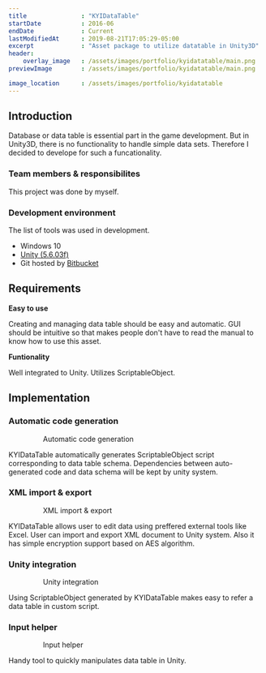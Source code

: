 ```yaml
---
title               : "KYIDataTable"
startDate           : 2016-06 
endDate             : Current
lastModifiedAt      : 2019-08-21T17:05:29-05:00
excerpt             : "Asset package to utilize datatable in Unity3D"
header:
    overlay_image   : /assets/images/portfolio/kyidatatable/main.png
previewImage        : /assets/images/portfolio/kyidatatable/main.png

image_location      : /assets/images/portfolio/kyidatatable
---
```


## Introduction

Database or data table is essential part in the game development.
But in Unity3D, there is no functionality to handle simple data sets.
Therefore I decided to develope for such a funcationality.

### Team members & responsibilites

This project was done by myself.

### Development environment

The list of tools was used in development.

- Windows 10
- [Unity (5.6.03f)](https://unity.com)
- Git hosted by [Bitbucket](https://bitbucket.org)

## Requirements

**Easy to use**

Creating and managing data table should be easy and automatic.
GUI should be intuitive so that makes people don't have to read the manual to know how to use this asset.

**Funtionality**

Well integrated to Unity.
Utilizes ScriptableObject.

## Implementation

### Automatic code generation

<figure class="align-center" style = "padding: 0em 2em;">
  <img src="{{ site.url }}{{ page.image_location }}/code-generation.png" alt="">
  <figcaption>Automatic code generation</figcaption>
</figure> 

KYIDataTable automatically generates ScriptableObject script corresponding to data table schema. Dependencies between auto-generated code and data schema will be kept by unity system.

### XML import & export

<figure class="align-center" style = "padding: 0em 2em;">
  <img src="{{ site.url }}{{ page.image_location }}/xml-transfer.png" alt="">
  <figcaption>XML import & export</figcaption>
</figure> 

KYIDataTable allows user to edit data using preffered external tools like Excel. User can import and export XML document to Unity system.
Also it has simple encryption support based on AES algorithm.

### Unity integration

<figure class="align-center" style = "padding: 0em 2em;">
  <img src="{{ site.url }}{{ page.image_location }}/unity-integration.png" alt="">
  <figcaption>Unity integration</figcaption>
</figure> 

Using ScriptableObject generated by KYIDataTable makes easy to refer a data table in custom script.

### Input helper

<figure class="align-center" style = "padding: 0em 2em;">
  <img src="{{ site.url }}{{ page.image_location }}/input-helper.png" alt="">
  <figcaption>Input helper</figcaption>
</figure> 

Handy tool to quickly manipulates data table in Unity.